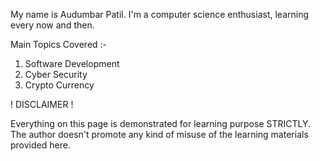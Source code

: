My name is Audumbar Patil. 
I'm a computer science enthusiast, learning every now and then. 

Main Topics Covered :- 

1. Software Development 
2. Cyber Security 
3. Crypto Currency 



! DISCLAIMER ! 

Everything on this page is demonstrated for learning purpose STRICTLY. The author doesn't promote any kind of misuse of the learning materials provided here. 







